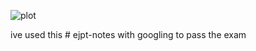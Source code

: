 ![plot](/ejpt-notes/Screenshot_3.png)



ive used this # ejpt-notes with googling to pass the exam 
